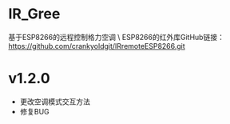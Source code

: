# IR_Gree
基于ESP8266的远程控制格力空调  \\  ESP8266的红外库GitHub链接：https://github.com/crankyoldgit/IRremoteESP8266.git

# v1.2.0
- 更改空调模式交互方法
- 修复BUG
